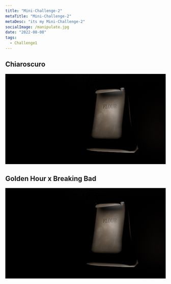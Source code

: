 ```yaml
---
title: "Mini-Challenge-2"
metaTitle: "Mini-Challenge-2"
metaDesc: "its my Mini-Challenge-2"
socialImage: /manipulate.jpg
date: "2022-08-08"
tags:
  - Challenge1
---
```


## Chiaroscuro

![Chiaroscuro](https://github.com/KabakaWilliam/wills-blog/blob/main/BlogPics/miniChallenge2/Chiaroscuro.jpg?raw=true)

## Golden Hour x Breaking Bad

![Chiaroscuro](https://github.com/KabakaWilliam/wills-blog/blob/main/BlogPics/miniChallenge2/Chiaroscuro.jpg?raw=true)
